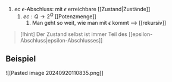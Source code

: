 1. $ec$ $\epsilon$-Abschluss: mit $\epsilon$ erreichbare [[Zustand|Zustände]]
	1. $ec: Q \rightarrow 2^{Q}$ [[Potenzmenge]]
		1. Man geht so weit, wie man mit $\epsilon$ kommt --> [[rekursiv]]

> [!hint] Der Zustand selbst ist immer Teil des [[epsilon-Abschluss|epsilon-Abschlusses]]

## Beispiel
![[Pasted image 20240920110835.png]]
